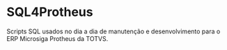 # SQL4Protheus
Scripts SQL usados no dia a dia de manutenção e desenvolvimento para o ERP Microsiga Protheus da TOTVS.

